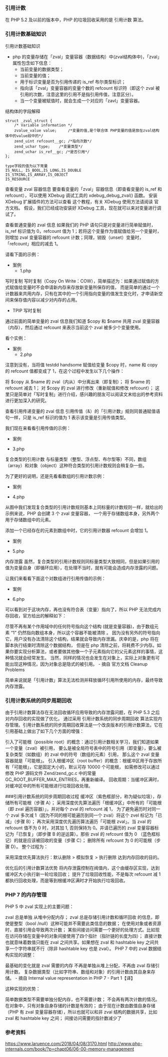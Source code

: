 ### 引用计数
在 PHP 5.2 及以前的版本中，PHP 的垃圾回收采用的是 引用计数 算法。

### 引用计数基础知识
引用计数基础知识

+ php 的变量存储在「zval」变量容器（数据结构）中(zval结构体中)，「zval」属性包含如下信息：
    * 当前变量的数据类型；
    * 当前变量的值；
    * 用于标识变量是否为引用传递的 is_ref 布尔类型标识；
    * 指向该「zval」变量容器的变量个数的 refcount 标识符（即这个 zval 被引用的次数，注意这里的引用不是指引用传值，注意区分）。
    * 当一个变量被赋值时，就会生成一个对应的「zavl」变量容器。
    
结构体的字段解释

    struct _zval_struct {
        /* Variable information */
        zvalue_value value;		/*变量的值,是个联合体 PHP变量的值是放在zval结构体中的value段中的*/
        zend_uint refcount__gc; /*指向次数*/
        zend_uchar type;	/*变量类型*/
        zend_uchar is_ref__gc; /*是否引用*/
    };
    
    type字段的值为以下常量
    IS_NULL, IS_BOOL,IS_LONG,IS_DOUBLE
    IS_STRING,IS_ARRAY,IS_OBJECT
    IS_RESOURCE



查看变量 zval 容器信息
要查看变量的「zval」容器信息（即查看变量的 is_ref 和 refcount），可以使用 XDebug 调试工具的 xdebug_debug_zval() 函数。
安装 XDebug 扩展插件的方法可以查看 这个教程，有关 XDebug 使用方法请阅读 官方文档。
假设，我们已经成功安装好 XDebug 工具，现在就可以来对变量进行调试了。

查看普通变量的 zval 信息
如果我们的 PHP 语句只是对变量进行简单赋值时，is_ref 标识值为 0，refcount 值为 1；若将这个变量作为值赋值给另一个变量时，
则增加 zval 变量容器的 refcount 计数；同理，销毁（unset）变量时，「refcount」相应的减去 1。

请看下面的示例：
+  案例
   * 1.php
   
写时复制
写时复制（Copy On Write：COW），简单描述为：如果通过赋值的方式赋值给变量时不会申请新内存来存放新变量所保存的值，
而是简单的通过一个计数器来共用内存，只有在其中的一个引用指向变量的值发生变化时，才申请新空间来保存值内容以减少对内存的占用。
 - TPIP 写时复制

通过前面的简单变量的 zval 信息我们知道 \$copy 和 \$name 共用 zval 变量容器（内存），然后通过 refcount 来表示当前这个 zval 被多少个变量使用。

看个实例：
+  案例
   * 2.php
   
注意到没有，当将值 testdd handsome 赋值给变量 \$copy 时，name 和 copy 的 refcount 值都变成了 1，在这个过程中发生以下几个操作：

将 \$copy 从 \$name 的 zval（内从）中分离出来（即复制）；
将 \$name 的 refcount 减去 1；
对 \$copy 的 zval 进行修改（重新赋值和修改 refcount）；
这里只是简单对「写时复制」进行介绍，感兴趣的朋友可以阅读文末给出的参考资料进行更加深入的研究。

查看引用传递变量的 zval 信息
引用传值（&）的「引用计数」规则同普通赋值语句一样，只是 is_ref 标识的值为 1 表示该变量是引用传值类型。

我们现在来看看引用传值的示例：
+  案例
  * 3.php
  
复合类型的引用计数
与标量类型（整型、浮点型、布尔型等）不同，数组（array）和对象（object）这种符合类型的引用计数规则会稍复杂一些。

为了更好的说明，还是先看看数组的引用计数示例：  
+  案例
  * 4.php
  
从图中我们发现复合类型的引用计数规则基本上同标量的计数规则一样，就给出的示例来说，PHP 会创建 3 个 zval 变量容器，
一个用于存储数组本身，另外两个用于存储数组中的元素。

添加一个已经存在的元素到数组中时，它的引用计数器 refcount 会增加 1。
+  案例
  * 5.php
  
内存泄露
虽然，复合类型的引用计数规则同标量类型大致相同，但是如果引用的值为变量自身（即循环应用），在处理不当时，就有可能会造成内存泄露的问题。

让我们来看看下面这个对数组进行引用传值的示例：  
+  案例
  * 6.php
  
  可以看到对于这块内存，再也没有符合表（变量）指向了，所以 PHP 无法完成内存回收，官方给出的解释如下：
  
  尽管不再有某个作用域中的任何符号指向这个结构 (就是变量容器)，由于数组元素 “1” 仍然指向数组本身，所以这个容器不能被清除 。
  因为没有另外的符号指向它，用户没有办法清除这个结构，结果就会导致内存泄漏。庆幸的是，php 将在脚本执行结束时清除这个数据结构，
  但是在 php 清除之前，将耗费不少内存。如果你要实现分析算法，或者要做其他像一个子元素指向它的父元素这样的事情，这种情况就会经常发生。
  当然，同样的情况也会发生在对象上，实际上对象更有可能出现这种情况，因为对象总是隐式的被引用。 - 摘自 官方文档 Cleanup Problems
  
  简单来说就是「引用计数」算法无法检测并释放循环引用所使用的内存，最终导致内存泄露。
  
  ### 引用计数系统的同步周期回收
  由于引用计数算法存在无法回收循环应用导致的内存泄露问题，在 PHP 5.3 之后对内存回收的实现做了优化，
  通过采用 引用计数系统的同步周期回收 算法实现内存管理。引用计数系统的同步周期回收算法是一个改良版本的引用计数算法，它在引用基础上做出了如下几个方面的增强：
  
  引入了可能根（possible root）的概念：通过引用计数相关学习，我们知道如果一个变量（zval）被引用，
  要么是被全局符号表中的符号引用（即变量），要么被复杂类型（如数组）的 zval 中的符号（数组的元素）引用，
  那么这个 zval 变量容器就是「可能根」。
  引入根缓冲区（root buffer）的概念：根缓冲区用于存放所有「可能根」，它是固定大小的，默认可存 10000 个可能根，
  如需修改可以通过修改 PHP 源码文件 Zend/zend_gc.c 中的常量 GC_ROOT_BUFFER_MAX_ENTRIES，再重新编译。
  回收周期：当缓冲区满时，对缓冲区中的所有可能根进行垃圾回收处理。
  
  ###引用计数系统的同步周期回收过程
  缓冲区（紫色框部分，称为疑似垃圾），存储所有可能根（步骤 A）；
  采用深度优先算法遍历「根缓冲区」中所有的「可能根（即 zval 遍历容器）」，并对每个 zval 的 refcount 减 1，
  为了避免遍历时对同一个 zval 多次减 1（因为不同的根可能遍历到同一个 zval）将这个 zvel 标记为「已减」（步骤 B）；
  再次采用深度优先遍历算法遍历「可能根 zval」。当 zval 的 refcount 值不为 0 时，对其加 1, 
  否则保持为 0。并请已遍历的 zval 变量容器标记为「已恢复」（即步骤 B 的逆运算）。那些 zval 的 refcount 值为 0 （蓝色框标记）的就是应该被回收的变量（步骤 C）；
  删除所有 refcount 为 0 的可能根（步骤 D）。
  整个过程为：
  
  采用深度优先算法执行：默认删除 > 模拟恢复 > 执行删除 达到内存回收的目的。
  
  优化后的引用计数算法优势
  将内存泄露控制在阀值内，这个由缓存区实现，达到缓冲区大小执行新一轮垃圾回收；
  提升了垃圾回收性能，不是每次 refcount 减 1 都执行回收处理，而是等到根缓冲区满时才开始执行垃圾回收。
  
### PHP 7 的内存管理
  PHP 5 中 zval 实现上的主要问题：
  
  zval 总是单独 从堆中分配内存；
  zval 总是存储引用计数和循环回收 的信息，即使是整型（bool /null）这种可能并不需要此类信息的数据；
  在使用对象或者资源时，直接引用会导致两次计数；
  某些间接访问需要一个更好的处理方式。比如现在访问存储在变量中的对象间接使用了四个指针（指针链的长度为四）；
  直接计数也就意味着数值只能在 zval 之间共享。如果想在 zval 和 hashtable key 之间共享一个字符串就不行（除非 hashtable key 也是 zval）。
  PHP 7 中的 zval 数据结构实现的调整：
  
  最基础的变化就是 zval 需要的内存 不再是单独从堆上分配，不再由 zval 存储引用计数。
  复杂数据类型（比如字符串、数组和对象）的引用计数由其自身来存储。 - 摘自 Internal value representation in PHP 7 - Part 1【译】
  
  这种实现的优势：
  
  简单数据类型不需要单独分配内存，也不需要计数；
  不会再有两次计数的情况。在对象中，只有对象自身存储的计数是有效的；
  由于现在计数由数值自身存储（PHP 有 zval 变量容器存储），所以也就可以和非 zval 结构的数据共享，比如 zval 和 hashtable key 之间；
  间接访问需要的指针数减少了
  
### 参考资料
https://www.laruence.com/2018/04/08/3170.html
http://www.php-internals.com/book/?p=chapt06/06-00-memory-management

  
  
  



